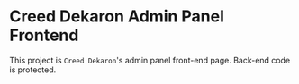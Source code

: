 # Creed Dekaron Admin Panel Frontend

This project is `Creed Dekaron`'s admin panel front-end page. Back-end code is protected.
         